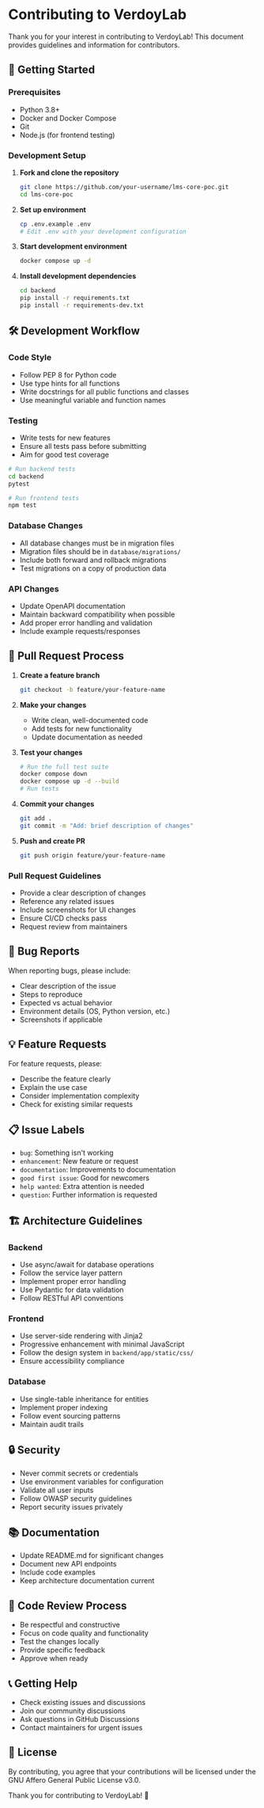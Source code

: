 # Contributing to VerdoyLab

Thank you for your interest in contributing to VerdoyLab! This document provides guidelines and information for contributors.

## 🚀 Getting Started

### Prerequisites

- Python 3.8+
- Docker and Docker Compose
- Git
- Node.js (for frontend testing)

### Development Setup

1. **Fork and clone the repository**
   ```bash
   git clone https://github.com/your-username/lms-core-poc.git
   cd lms-core-poc
   ```

2. **Set up environment**
   ```bash
   cp .env.example .env
   # Edit .env with your development configuration
   ```

3. **Start development environment**
   ```bash
   docker compose up -d
   ```

4. **Install development dependencies**
   ```bash
   cd backend
   pip install -r requirements.txt
   pip install -r requirements-dev.txt
   ```

## 🛠️ Development Workflow

### Code Style

- Follow PEP 8 for Python code
- Use type hints for all functions
- Write docstrings for all public functions and classes
- Use meaningful variable and function names

### Testing

- Write tests for new features
- Ensure all tests pass before submitting
- Aim for good test coverage

```bash
# Run backend tests
cd backend
pytest

# Run frontend tests
npm test
```

### Database Changes

- All database changes must be in migration files
- Migration files should be in `database/migrations/`
- Include both forward and rollback migrations
- Test migrations on a copy of production data

### API Changes

- Update OpenAPI documentation
- Maintain backward compatibility when possible
- Add proper error handling and validation
- Include example requests/responses

## 📝 Pull Request Process

1. **Create a feature branch**
   ```bash
   git checkout -b feature/your-feature-name
   ```

2. **Make your changes**
   - Write clean, well-documented code
   - Add tests for new functionality
   - Update documentation as needed

3. **Test your changes**
   ```bash
   # Run the full test suite
   docker compose down
   docker compose up -d --build
   # Run tests
   ```

4. **Commit your changes**
   ```bash
   git add .
   git commit -m "Add: brief description of changes"
   ```

5. **Push and create PR**
   ```bash
   git push origin feature/your-feature-name
   ```

### Pull Request Guidelines

- Provide a clear description of changes
- Reference any related issues
- Include screenshots for UI changes
- Ensure CI/CD checks pass
- Request review from maintainers

## 🐛 Bug Reports

When reporting bugs, please include:

- Clear description of the issue
- Steps to reproduce
- Expected vs actual behavior
- Environment details (OS, Python version, etc.)
- Screenshots if applicable

## 💡 Feature Requests

For feature requests, please:

- Describe the feature clearly
- Explain the use case
- Consider implementation complexity
- Check for existing similar requests

## 📋 Issue Labels

- `bug`: Something isn't working
- `enhancement`: New feature or request
- `documentation`: Improvements to documentation
- `good first issue`: Good for newcomers
- `help wanted`: Extra attention is needed
- `question`: Further information is requested

## 🏗️ Architecture Guidelines

### Backend

- Use async/await for database operations
- Follow the service layer pattern
- Implement proper error handling
- Use Pydantic for data validation
- Follow RESTful API conventions

### Frontend

- Use server-side rendering with Jinja2
- Progressive enhancement with minimal JavaScript
- Follow the design system in `backend/app/static/css/`
- Ensure accessibility compliance

### Database

- Use single-table inheritance for entities
- Implement proper indexing
- Follow event sourcing patterns
- Maintain audit trails

## 🔒 Security

- Never commit secrets or credentials
- Use environment variables for configuration
- Validate all user inputs
- Follow OWASP security guidelines
- Report security issues privately

## 📚 Documentation

- Update README.md for significant changes
- Document new API endpoints
- Include code examples
- Keep architecture documentation current

## 🎯 Code Review Process

- Be respectful and constructive
- Focus on code quality and functionality
- Test the changes locally
- Provide specific feedback
- Approve when ready

## 📞 Getting Help

- Check existing issues and discussions
- Join our community discussions
- Ask questions in GitHub Discussions
- Contact maintainers for urgent issues

## 📄 License

By contributing, you agree that your contributions will be licensed under the GNU Affero General Public License v3.0.

Thank you for contributing to VerdoyLab! 🎉
